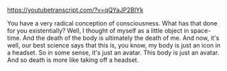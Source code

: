 https://youtubetranscript.com/?v=qQYaJP2BlYk

 You have a very radical conception of consciousness. What has that done for you existentially? Well, I thought of myself as a little object in space-time. And the death of the body is ultimately the death of me. And now, it's well, our best science says that this is, you know, my body is just an icon in a headset. So in some sense, it's just an avatar. This body is just an avatar. And so death is more like taking off a headset.